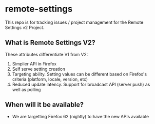 # remote-settings

This repo is for tracking issues / project management for the Remote Settings v2 Project. 

## What is Remote Settings V2? 

These attributes differentiate V1 from V2: 

1. Simplier API in Firefox
1. Self serve setting creation
1. Targeting ability. Setting values can be different based on Firefox's criteria (platform, locale, version, etc)
1. Reduced update latency. Support for broadcast API (server push) as well as polling

## When will it be available? 

* We are targetting Firefox 62 (nightly) to have the new APIs available
